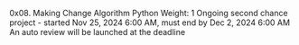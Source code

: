 0x08. Making Change
Algorithm
Python
 Weight: 1
 Ongoing second chance project - started Nov 25, 2024 6:00 AM, must end by Dec 2, 2024 6:00 AM
 An auto review will be launched at the deadline
